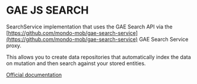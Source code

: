 # GAE JS SEARCH

SearchService implementation that uses the GAE Search API via the
[https://github.com/mondo-mob/gae-search-service](https://github.com/mondo-mob/gae-search-service) GAE Search Service proxy.

This allows you to create data repositories that automatically index the data on mutation
and then search against your stored entities.

[Official documentation](https://mondo-mob.github.io/gae-js-docs/packages/gae-js-gae-search.html)